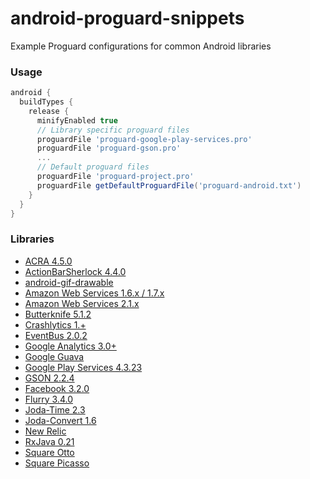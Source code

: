 android-proguard-snippets
==========================

Example Proguard configurations for common Android libraries

### Usage
```groovy 
android {
  buildTypes {
    release {
      minifyEnabled true
      // Library specific proguard files
      proguardFile 'proguard-google-play-services.pro'
      proguardFile 'proguard-gson.pro'
      ...
      // Default proguard files
      proguardFile 'proguard-project.pro'
      proguardFile getDefaultProguardFile('proguard-android.txt')
    }
  }
}
```

### Libraries
* [ACRA 4.5.0](https://github.com/ACRA/acra)
* [ActionBarSherlock 4.4.0](http://actionbarsherlock.com/)
* [android-gif-drawable](https://github.com/koral--/android-gif-drawable)
* [Amazon Web Services 1.6.x / 1.7.x](https://aws.amazon.com/releasenotes/Android/1855915734308772)
* [Amazon Web Services 2.1.x](https://github.com/aws/aws-sdk-android)
* [Butterknife 5.1.2](http://jakewharton.github.io/butterknife/)
* [Crashlytics 1.+](http://try.crashlytics.com/sdk-android/)
* [EventBus 2.0.2](https://github.com/greenrobot/EventBus)
* [Google Analytics 3.0+](https://developers.google.com/analytics/devguides/collection/android/v3/)
* [Google Guava](https://code.google.com/p/guava-libraries/)
* [Google Play Services 4.3.23](http://developer.android.com/google/play-services/setup.html)
* [GSON 2.2.4](https://code.google.com/p/google-gson/)
* [Facebook 3.2.0](https://developers.facebook.com/docs/android/)
* [Flurry 3.4.0](http://support.flurry.com/index.php?title=Analytics/Code/ReleaseNotes/Android)
* [Joda-Time 2.3](http://www.joda.org/joda-time/)
* [Joda-Convert 1.6](http://www.joda.org/joda-convert/)
* [New Relic](https://docs.newrelic.com/docs/mobile-monitoring/mobile-sdk-api/new-relic-mobile-sdk-api/working-android-sdk-api)
* [RxJava 0.21](https://github.com/ReactiveX/RxJava/wiki/The-RxJava-Android-Module)
* [Square Otto](http://square.github.io/otto/)
* [Square Picasso](https://github.com/square/picasso)
